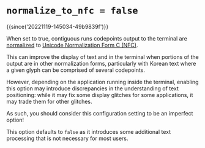 # `normalize_to_nfc = false`

{{since('20221119-145034-49b9839f')}}

When set to true, contiguous runs codepoints output to the terminal
are [normalized](http://www.unicode.org/faq/normalization.html) to [Unicode
Normalization Form C (NFC)](https://www.unicode.org/reports/tr15/#Norm_Forms).

This can improve the display of text and in the terminal when portions of the
output are in other normalization forms, particularly with Korean text where a
given glyph can be comprised of several codepoints.

However, depending on the application running inside the terminal, enabling
this option may introduce discrepancies in the understanding of text
positioning: while it may fix some display glitches for some applications, it
may trade them for other glitches.

As such, you should consider this configuration setting to be an imperfect
option!

This option defaults to `false` as it introduces some additional text
processing that is not necessary for most users.


